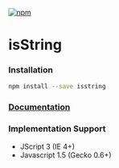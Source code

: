 <a href="http://www.npm-stats.com/~packages/isstring">![npm](https://img.shields.io/npm/dm/isstring.svg)</a>

# isString

### Installation
```sh
npm install --save isstring
```

### [Documentation](http://isstring.surge.sh/)

### Implementation Support
- JScript 3 (IE 4+)
- Javascript 1.5 (Gecko 0.6+)

